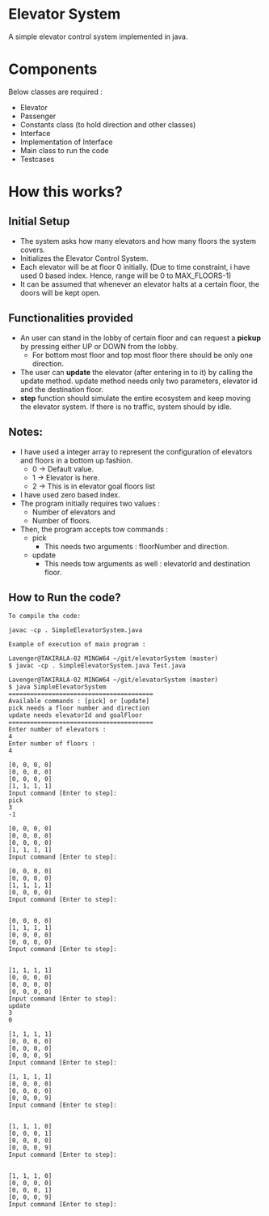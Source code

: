 # Elevator System
A simple elevator control system implemented in java.

# Components

Below classes are required :
* Elevator 
* Passenger 
* Constants class (to hold direction and other classes)
* Interface
* Implementation of Interface
* Main class to run the code
* Testcases

# How this works?

## Initial Setup

* The system asks how many elevators and how many floors the system covers.
* Initializes the Elevator Control System.
* Each elevator will be at floor 0 initially. (Due to time constraint, i have used 0 based index. Hence, range will be 0 to MAX_FLOORS-1)
* It can be assumed that whenever an elevator halts at a certain floor, the doors will be kept open.

## Functionalities provided
* An user can stand in the lobby of certain floor and can request a **pickup** by pressing either UP or DOWN from the lobby.
  * For bottom most floor and top most floor there should be only one direction.
* The user can **update** the elevator (after entering in to it) by calling the update method. update method needs only two parameters, elevator id and the destination floor.
* **step** function should simulate the entire ecosystem and keep moving the elevator system. If there is no traffic, system should by idle.

## Notes:

* I have used a integer array to represent the configuration of elevators and floors in a bottom up fashion.
	* 0 -> Default value.
	* 1 -> Elevator is here.
	* 2 -> This is in elevator goal floors list
* I have used zero based index.
* The program initially requires two values :
	* Number of elevators and
	* Number of floors.
* Then, the program accepts tow commands :
	* pick 
		* This needs two arguments : floorNumber and direction.
	* update
		* This needs tow arguments as well : elevatorId and destination floor.

## How to Run the code?
	
	To compile the code:

	javac -cp . SimpleElevatorSystem.java

	Example of execution of main program : 

	Lavenger@TAKIRALA-02 MINGW64 ~/git/elevatorSystem (master)    
	$ javac -cp . SimpleElevatorSystem.java Test.java             
	                                                              
	Lavenger@TAKIRALA-02 MINGW64 ~/git/elevatorSystem (master)    
	$ java SimpleElevatorSystem                                   
	========================================                      
	Available commands : [pick] or [update]                       
	pick needs a floor number and direction                       
	update needs elevatorId and goalFloor                         
	========================================                      
	Enter number of elevators :                                   
	4                                                             
	Enter number of floors :                                      
	4                                                             
	                                                              
	[0, 0, 0, 0]                                                  
	[0, 0, 0, 0]                                                  
	[0, 0, 0, 0]                                                  
	[1, 1, 1, 1]                                                  
	Input command [Enter to step]:                                
	pick                                                          
	3                                                             
	-1                                                            
	                                                              
	[0, 0, 0, 0]                                                  
	[0, 0, 0, 0]                                                  
	[0, 0, 0, 0]                                                  
	[1, 1, 1, 1]                                                  
	Input command [Enter to step]:                                
	                                                              
	[0, 0, 0, 0]                                                  
	[0, 0, 0, 0]                                                  
	[1, 1, 1, 1]                                                  
	[0, 0, 0, 0]                                                  
	Input command [Enter to step]:                                
	                                                              
	                                                              
	[0, 0, 0, 0]                                                  
	[1, 1, 1, 1]                                                  
	[0, 0, 0, 0]                                                  
	[0, 0, 0, 0]                                                  
	Input command [Enter to step]:                                
	                                                              
	                                                              
	[1, 1, 1, 1]                                                  
	[0, 0, 0, 0]                                                  
	[0, 0, 0, 0]                                                  
	[0, 0, 0, 0]                                                  
	Input command [Enter to step]:                                
	update                                                        
	3                                                             
	0                                                             
	                                                              
	[1, 1, 1, 1]                                                  
	[0, 0, 0, 0]                                                  
	[0, 0, 0, 0]                                                  
	[0, 0, 0, 9]                                                  
	Input command [Enter to step]:                                
	                                                              
	[1, 1, 1, 1]                                                  
	[0, 0, 0, 0]                                                  
	[0, 0, 0, 0]                                                  
	[0, 0, 0, 9]                                                  
	Input command [Enter to step]:                                
	                                                              
	                                                              
	[1, 1, 1, 0]                                                  
	[0, 0, 0, 1]                                                  
	[0, 0, 0, 0]                                                  
	[0, 0, 0, 9]                                                  
	Input command [Enter to step]:                                
	                                                              
	                                                              
	[1, 1, 1, 0]                                                  
	[0, 0, 0, 0]                                                  
	[0, 0, 0, 1]                                                  
	[0, 0, 0, 9]                                                  
	Input command [Enter to step]:                                
	                                                              






